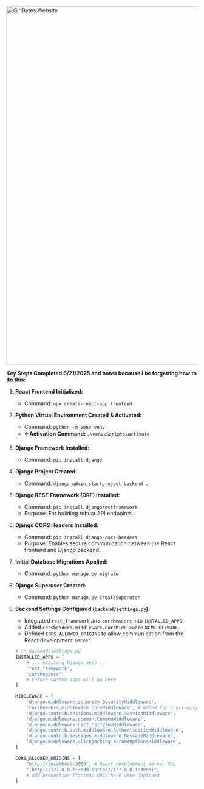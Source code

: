 <img width="941" alt="GirlBytes Website" src="https://github.com/user-attachments/assets/b08d722b-a7b6-43ea-80b5-74c1af740921" />


**Key Steps Completed 6/21/2025 and notes because I be forgetting how to do this:**

1.  **React Frontend Initialized:**
    * Command: `npx create-react-app frontend`

2.  **Python Virtual Environment Created & Activated:**
    * Command: `python -m venv venv`
    * **⭐ Activation Command:** `.\venv\Scripts\activate`

3.  **Django Framework Installed:**
    * Command: `pip install django`

4.  **Django Project Created:**
    * Command: `django-admin startproject backend .`

5.  **Django REST Framework (DRF) Installed:**
    * Command: `pip install djangorestframework`
    * Purpose: For building robust API endpoints.

6.  **Django CORS Headers Installed:**
    * Command: `pip install django-cors-headers`
    * Purpose: Enables secure communication between the React frontend and Django backend.

7.  **Initial Database Migrations Applied:**
    * Command: `python manage.py migrate`

8.  **Django Superuser Created:**
    * Command: `python manage.py createsuperuser`

9.  **Backend Settings Configured (`backend/settings.py`):**
    * Integrated `rest_framework` and `corsheaders` into `INSTALLED_APPS`.
    * Added `corsheaders.middleware.CorsMiddleware` to `MIDDLEWARE`.
    * Defined `CORS_ALLOWED_ORIGINS` to allow communication from the React development server.

    ```python
    # In backend/settings.py
    INSTALLED_APPS = [
        # ... existing Django apps ...
        'rest_framework',
        'corsheaders',
        # Future custom apps will go here
    ]

    MIDDLEWARE = [
        'django.middleware.security.SecurityMiddleware',
        'corsheaders.middleware.CorsMiddleware', # Added for cross-origin requests
        'django.contrib.sessions.middleware.SessionMiddleware',
        'django.middleware.common.CommonMiddleware',
        'django.middleware.csrf.CsrfViewMiddleware',
        'django.contrib.auth.middleware.AuthenticationMiddleware',
        'django.contrib.messages.middleware.MessageMiddleware',
        'django.middleware.clickjacking.XFrameOptionsMiddleware',
    ]

    CORS_ALLOWED_ORIGINS = [
        "http://localhost:3000", # React development server URL
        "[http://127.0.0.1:3000](http://127.0.0.1:3000)",
        # Add production frontend URLs here when deployed
    ]
    ```
